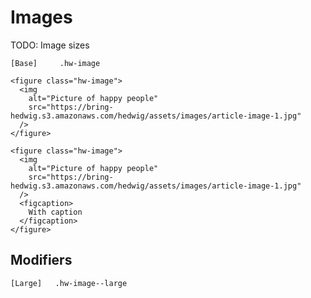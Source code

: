 # Images

TODO: Image sizes

```code
[Base]     .hw-image
```

```html|span-3
<figure class="hw-image">
  <img
    alt="Picture of happy people"
    src="https://bring-hedwig.s3.amazonaws.com/hedwig/assets/images/article-image-1.jpg"
  />
</figure>
```

```html|span-3
<figure class="hw-image">
  <img
    alt="Picture of happy people"
    src="https://bring-hedwig.s3.amazonaws.com/hedwig/assets/images/article-image-1.jpg"
  />
  <figcaption>
    With caption
  </figcaption>
</figure>
```

## Modifiers

```code
[Large]   .hw-image--large
```
